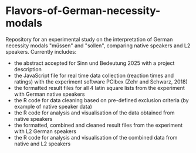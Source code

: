 # Flavors-of-German-necessity-modals
Repository for an experimental study on the interpretation of German necessity modals "müssen" and "sollen", comparing native speakers and L2 speakers. 
Currently includes:
- the abstract accepted for Sinn und Bedeutung 2025 with a project description
- the JavaScript file for real time data collection (reaction times and ratings) with the experiment software PCIbex (Zehr and Schwarz, 2018)
- the formatted result files for all 4 latin square lists from the experiment with German native speakers
- the R code for data cleaning based on pre-defined exclusion criteria (by example of native speaker data)
- the R code for analysis and visualisation of the data obtained from native speakers
- the formatted, combined and cleaned result files from the experiment with L2 German speakers
- the R code for analysis and visualisation of the combined data from native and L2 speakers
